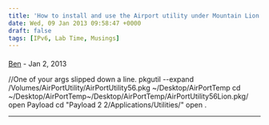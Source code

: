 ```yaml
---
title: 'How to install and use the Airport utility under Mountain Lion'
date: Wed, 09 Jan 2013 09:58:47 +0000
draft: false
tags: [IPv6, Lab Time, Musings]
---
```



#### 
[Ben](http://smallthingsfloat.com/blog "bbchase@gmail.com") - <time datetime="2013-01-15 12:37:47">Jan 2, 2013</time>

//One of your args slipped down a line. pkgutil --expand /Volumes/AirPortUtility/AirPortUtility56.pkg ~/Desktop/AirPortTemp cd ~/Desktop/AirPortTemp~/Desktop/AirPortTemp/AirPortUtility56Lion.pkg/ open Payload cd "Payload 2 2/Applications/Utilities/" open .
<hr />
